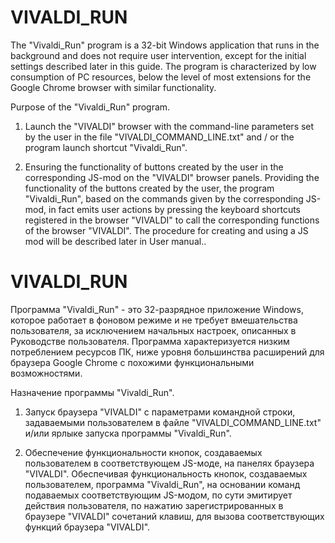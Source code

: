 # VIVALDI_RUN

The "Vivaldi_Run" program is a 32-bit Windows application that runs in the background and does not require user intervention, except for the initial settings described later in this guide. The program is characterized by low consumption of PC resources, below the level of most extensions for the Google Chrome browser with similar functionality.

Purpose of the "Vivaldi_Run" program.

1)  Launch the "VIVALDI" browser with the command-line parameters set by the user in the file  "VIVALDI_COMMAND_LINE.txt" and / or the program launch shortcut "Vivaldi_Run".

2) Ensuring the functionality of buttons created by the user in the corresponding JS-mod on the "VIVALDI"  browser panels.
Providing the functionality of the buttons created by the user, the program "Vivaldi_Run", based on the commands given by the corresponding JS-mod, in fact emits user actions by pressing the keyboard shortcuts registered in the browser "VIVALDI" to call the corresponding functions of the browser "VIVALDI". The procedure for creating and using a JS mod will be described later in  User manual..


# VIVALDI_RUN

Программа "Vivaldi_Run" - это 32-разрядное приложение Windows, которое работает в фоновом режиме и не требует вмешательства пользователя, за исключением начальных настроек, описанных в Руководстве пользователя. Программа характеризуется низким потреблением ресурсов ПК, ниже уровня большинства расширений для браузера Google Chrome с похожими функциональными возможностями.

Назначение программы "Vivaldi_Run".

1) Запуск браузера "VIVALDI" с параметрами командной строки, задаваемыми пользователем в файле "VIVALDI_COMMAND_LINE.txt" и/или ярлыке запуска программы "Vivaldi_Run".

2) Обеспечение функциональности кнопок, создаваемых пользователем в соответствующем JS-моде, на панелях браузера "VIVALDI".
Обеспечивая функциональность кнопок, создаваемых пользователем, программа "Vivaldi_Run",  на основании команд подаваемых соответствующим JS-модом, по сути эмитирует действия пользователя, по нажатию зарегистрированных в браузере   "VIVALDI" сочетаний клавиш, для вызова соответствующих функций браузера "VIVALDI".
